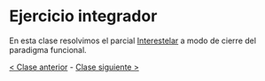 # Ejercicio integrador

En esta clase resolvimos el parcial [Interestelar](https://github.com/pdep-mit/ejemplos-de-clase-haskell/blob/master/clase8.hs) a modo de cierre del paradigma funcional.

[< Clase anterior](https://github.com/pdep-mit/bitacora-de-clase/blob/master/clase-09.md) - [Clase siguiente >](https://github.com/pdep-mit/bitacora-de-clase/blob/master/clase-11.md)
